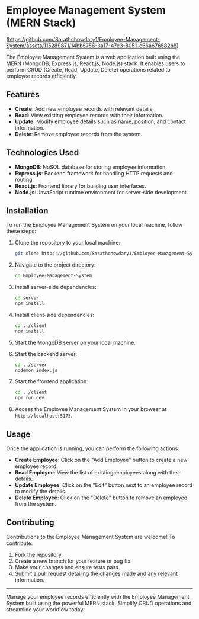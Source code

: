 # Employee Management System (MERN Stack)


(https://github.com/Sarathchowdary1/Employee-Management-System/assets/115289871/14bb5756-3a17-47e3-8051-c66a676582b8)


The Employee Management System is a web application built using the MERN (MongoDB, Express.js, React.js, Node.js) stack. It enables users to perform CRUD (Create, Read, Update, Delete) operations related to employee records efficiently.

## Features

- **Create**: Add new employee records with relevant details.
- **Read**: View existing employee records with their information.
- **Update**: Modify employee details such as name, position, and contact information.
- **Delete**: Remove employee records from the system.

## Technologies Used

- **MongoDB**: NoSQL database for storing employee information.
- **Express.js**: Backend framework for handling HTTP requests and routing.
- **React.js**: Frontend library for building user interfaces.
- **Node.js**: JavaScript runtime environment for server-side development.

## Installation

To run the Employee Management System on your local machine, follow these steps:

1. Clone the repository to your local machine:

   ```bash
   git clone https://github.com/Sarathchowdary1/Employee-Management-System .
   ```

2. Navigate to the project directory:

   ```bash
   cd Employee-Management-System
   ```

3. Install server-side dependencies:

   ```bash
   cd server
   npm install
   ```

4. Install client-side dependencies:

   ```bash
   cd ../client
   npm install
   ```

5. Start the MongoDB server on your local machine.

6. Start the backend server:

   ```bash
   cd ../server
   nodemon index.js
   ```

7. Start the frontend application:

   ```bash
   cd ../client
   npm run dev
   ```

8. Access the Employee Management System in your browser at `http://localhost:5173`.

## Usage

Once the application is running, you can perform the following actions:

- **Create Employee**: Click on the "Add Employee" button to create a new employee record.
- **Read Employee**: View the list of existing employees along with their details.
- **Update Employee**: Click on the "Edit" button next to an employee record to modify the details.
- **Delete Employee**: Click on the "Delete" button to remove an employee from the system.

## Contributing

Contributions to the Employee Management System are welcome! To contribute:

1. Fork the repository.
2. Create a new branch for your feature or bug fix.
3. Make your changes and ensure tests pass.
4. Submit a pull request detailing the changes made and any relevant information.

---

Manage your employee records efficiently with the Employee Management System built using the powerful MERN stack. Simplify CRUD operations and streamline your workflow today!
